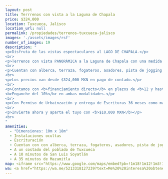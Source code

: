 ```yaml
---
layout: post
title: Terrrenos con vista a la Laguna de Chapala
price: $324,000
location: Tuxcueca, Jalisco
location_url: null
permalink: /propiedades/terrenos-tuxcueca-jalisco
images: './assets/images/rsf'
number_of_images: 19
description: "
<p>Disfruta de las vistas espectaculares al LAGO DE CHAPALA.</p>
<br>
<p>Terrenos con vista PANORÁMICA a la Laguna de Chapala con una medida estandar de 180m2.</p>
<br>
<p>Cuentan con alberca, terraza, fogateros, asadores, pista de jogging y más.</p>
<br>
<p>Los precios van desde $324,000 MXN en pago de contado.</p>
<br>
<p>Contamos con <b>financiamiento directo</b> en plazos de <b>12 y hasta 96 meses sin intereses</b> con mensualidades desde $5,219 mxn.
<b>Enganche del 10%</b> en ambas modalidades.</p>
<br>
<p>Con Permiso de Urbainzación y entrega de Escrituras 36 meses como máximo que señala el contrato COMPRA-VENTA.</p>
<br>
<p>Invierte ahora y aparta el tuyo con <b>$10,000 MXN</b></p>
<br>
"
amenities:
  - "Dimensiones: 10m x 18m"
  - Instalaciones ocultas
  - Escrituración
  - Cuentan con con alberca, terraza, fogateros, asadores, pista de jogging, río natural y lago artificial
  - A un costado del poblado de Tuxcueca
  - A 10 minutos de San Luis Soyatlán
  - A 35 minutos de Mazamitla
map: <iframe src="https://www.google.com/maps/embed?pb=!1m18!1m12!1m3!1d7491.028295791899!2d-103.1888609734874!3d20.154307217822222!2m3!1f0!2f0!3f0!3m2!1i1024!2i768!4f13.1!3m3!1m2!1s0x842f69a57d8e10c9%3A0xe916be0ef7963d48!2sTuxcueca%2C%20Jal.!5e0!3m2!1ses!2smx!4v1600212947919!5m2!1ses!2smx" frameborder="0" style="border:0;" allowfullscreen="" aria-hidden="false" tabindex="0"></iframe>
wa: <a href="https://wa.me/5213318127239?text=Me%20%20interesa%20obtener%20info%20sobre%20Terrenos%20Tuxcueca" class="wa-cta" target="_blank"><i class="fab fa-whatsapp"></i>Contactar a Hogarismo</a>
---
```

